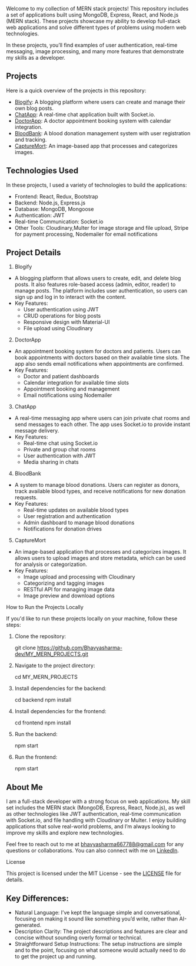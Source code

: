 Welcome to my collection of MERN stack projects! This repository includes a set of applications built using MongoDB, Express, React, and Node.js (MERN stack). These projects showcase my ability to develop full-stack web applications and solve different types of problems using modern web technologies. 

In these projects, you’ll find examples of user authentication, real-time messaging, image processing, and many more features that demonstrate my skills as a developer.

## Projects

Here is a quick overview of the projects in this repository:

- [Blogify](./projects/blogify): A blogging platform where users can create and manage their own blog posts.
- [ChatApp](./projects/chatapp): A real-time chat application built with Socket.io.
- [DoctorApp](./projects/doctor_app): A doctor appointment booking system with calendar integration.
- [BloodBank](./projects/blood_bank): A blood donation management system with user registration and tracking.
- [CaptureMort](./projects/capture_mort): An image-based app that processes and categorizes images.

## Technologies Used

In these projects, I used a variety of technologies to build the applications:

- Frontend: React, Redux, Bootstrap
- Backend: Node.js, Express.js
- Database: MongoDB, Mongoose
- Authentication: JWT
- Real-time Communication: Socket.io
- Other Tools: Cloudinary,Multer for image storage and file upload, Stripe for payment processing, Nodemailer for email notifications

## Project Details

 1. Blogify
   - A blogging platform that allows users to create, edit, and delete blog posts. It also features role-based access (admin, editor, reader) to manage posts. The platform includes user authentication, so users can sign up and log in to interact with the content.
   - Key Features:
     - User authentication using JWT
     - CRUD operations for blog posts
     - Responsive design with Material-UI
     - File upload using Cloudinary

 2. DoctorApp
   - An appointment booking system for doctors and patients. Users can book appointments with doctors based on their available time slots. The app also sends email notifications when appointments are confirmed.
   - Key Features:
     - Doctor and patient dashboards
     - Calendar integration for available time slots
     - Appointment booking and management
     - Email notifications using Nodemailer
  
  3. ChatApp
   - A real-time messaging app where users can join private chat rooms and send messages to each other. The app uses Socket.io to provide instant message delivery.
   - Key Features:
     - Real-time chat using Socket.io
     - Private and group chat rooms
     - User authentication with JWT
     - Media sharing in chats

  4. BloodBank
   - A system to manage blood donations. Users can register as donors, track available blood types, and receive notifications for new donation requests.
   - Key Features:
     - Real-time updates on available blood types
     - User registration and authentication
     - Admin dashboard to manage blood donations
     - Notifications for donation drives

 5. CaptureMort
   - An image-based application that processes and categorizes images. It allows users to upload images and store metadata, which can be used for analysis or categorization.
   - Key Features:
     - Image upload and processing with Cloudinary
     - Categorizing and tagging images
     - RESTful API for managing image data
     - Image preview and download options

 How to Run the Projects Locally

If you'd like to run these projects locally on your machine, follow these steps:

1. Clone the repository:
   
   git clone https://github.com/Bhavyasharma-dev/MY_MERN_PROJECTS.git
   

2. Navigate to the project directory:
   
   cd MY_MERN_PROJECTS


3. Install dependencies for the backend:

   cd backend
   npm install
 

4. Install dependencies for the frontend:
   
   cd frontend
   npm install
   

5. Run the backend:
   
   npm start
   

6. Run the frontend:
   
   npm start
   

## About Me

I am a full-stack developer with a strong focus on web applications. My skill set includes the MERN stack (MongoDB, Express, React, Node.js), as well as other technologies like JWT authentication, real-time communication with Socket.io, and file handling with Cloudinary or Multer. I enjoy building applications that solve real-world problems, and I’m always looking to improve my skills and explore new technologies.

Feel free to reach out to me at [bhavyasharma667788@gmail.com](mailto:bhavyasharmadev@gmail.com) for any questions or collaborations. You can also connect with me on [LinkedIn](https://www.linkedin.com/in/bhavya-sharma-744baa286).


 License

This project is licensed under the MIT License - see the [LICENSE](LICENSE) file for details.


## Key Differences:
- Natural Language: I’ve kept the language simple and conversational, focusing on making it sound like something you’d write, rather than AI-generated.
- Description Clarity: The project descriptions and features are clear and concise without sounding overly formal or technical.
- Straightforward Setup Instructions: The setup instructions are simple and to the point, focusing on what someone would actually need to do to get the project up and running.

